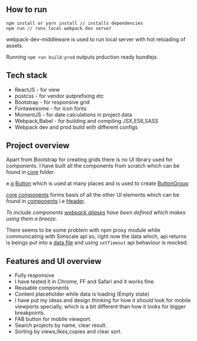 ## How to run

```
npm install or yarn install // installs dependencies
npm run // runs local webpack dev server
```

webpack-dev-middleware is used to run local server with hot reloading of assets.

Running ```npm run build:prod``` outputs prduction ready bundlejs.

## Tech stack

* ReactJS - for view
* postcss - for vendor autprefixing etc
* Bootstrap - for responsive grid
* Fontawesome - for icon fonts
* MomentJS - for date calculations in project data
* Webpack,Babel - for building and compiling JSX,ES6,SASS
* Webpack dev and prod build with different configs

## Project overview

Apart from Bootstrap for creating grids there is no UI library used for components. I have built all the components from scratch which can be found in [core](https://github.com/swapnilmishra/layout_example/tree/master/src/core) folder.

e.g [Button](https://github.com/swapnilmishra/layout_example/tree/master/src/core/button) which is used at many places and is used to create [ButtonGroup](https://github.com/swapnilmishra/layout_example/tree/master/src/core/buttongroup)

[core components](https://github.com/swapnilmishra/layout_example/tree/master/src/core) forms basis of all the other UI elements which can be found in [components](https://github.com/swapnilmishra/layout_example/tree/master/src/components) i.e [Header](https://github.com/swapnilmishra/layout_example/tree/master/src/components/header).

_To include components [webpack aliases](https://github.com/swapnilmishra/layout_example/blob/master/dev.js#L62) have been defined which makes using them a breeze._

There seems to be some problem with npm proxy module while communicating with Simscale api so, right now the data which, api returns is beings put into a [data file](https://github.com/swapnilmishra/layout_example/blob/master/src/api/data.js) and using ```setTimeout``` api behaviour is mocked.

## Features and UI overview

* Fully responsive
* I have tested it in Chrome, FF and Safari and it works fine.
* Reusable components
* Content placeholder while data is loading (Empty state)
* I have put my ideas and design thinking for how it should look for mobile viewports specially, which is a bit different than how it looks for bigger breakpoints.
* FAB button for mobile viewport.
* Search projects by name, clear result.
* Sorting by views,likes,copies and clear sort.